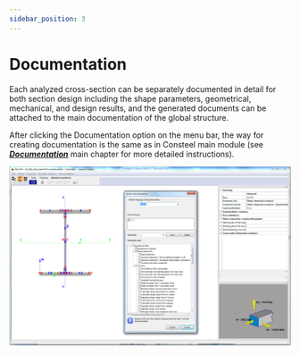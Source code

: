 ```yaml
---
sidebar_position: 3
---
```

# Documentation

Each analyzed cross-section can be separately documented in detail for both section design including the shape parameters, geometrical, mechanical, and design results, and the generated documents can be attached to the main documentation of the global structure.

<!-- /wp:paragraph -->

<!-- wp:paragraph {"align":"justify"} -->

After clicking the Documentation option on the menu bar, the way for creating documentation is the same as in Consteel main module (see **_[Documentation](../13_0_documentation-2/13_1_the-document-tab.md)_** main chapter for more detailed instructions).

<!-- /wp:paragraph -->

<!-- wp:image {"align":"center","id":6742,"width":714,"height":453,"sizeSlug":"large","linkDestination":"media"} -->

[![](./img/wp-content-uploads-2021-04-section_documentation-1024x651.png)](https://Consteelsoftware.com/wp-content/uploads/2021/04/section_documentation.png)

<!-- /wp:image -->
